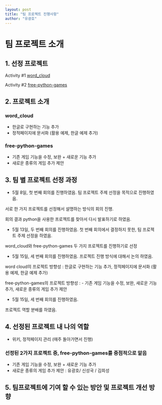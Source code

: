 ```yaml
---
layout: post
title: "팀 프로젝트 진행사항"
author: "유광호"
---
```


# 팀 프로젝트 소개
## 1. 선정 프로젝트
Activity #1 [word_cloud](https://github.com/amueller/word_cloud)

Activity #2 [free-python-games](https://github.com/grantjenks/free-python-games)

## 2. 프로젝트 소개 
### word_cloud
- 한글로 구현하는 기능 추가  
- 정적페이지에 문서화 (활용 예제, 한글 예제 추가)  
### free-python-games
- 기존 게임 기능을 수정, 보완 + 새로운 기능 추가 
- 새로운 종류의 게임 추가 제안  

## 3. 팀 별 프로젝트 선정 과정
- 5월 8일, 첫 번째 회의를 진행하였음.
팀 프로젝트 주제 선정을 목적으로 진행하였음.


서로 한 가지 프로젝트를 선정해서 설명하는 방식의 회의 진행.


회의 결과 python을 사용한 프로젝트를 찾아서 다시 발표하기로 하였음.


- 5월 13일, 두 번째 회의를 진행하였음.
첫 번째 회의에서 결정하지 못한, 팀 프로젝트 주제 선정을 하였음.


word_cloud와 free-python-games 두 가지 프로젝트를 진행하기로 선정


- 5월 15일, 세 번째 회의를 진행하였음.
프로젝트 진행 방식에 대해서 논의 하였음.

word cloud의 프로젝트 방향성 : 한글로 구현하는 기능 추가, 정적페이지에 문서화 (활용 예제, 한글 예제 추가)  

free-python-games의 프로젝트 방향성 : - 기존 게임 기능을 수정, 보완, 새로운 기능 추가, 새로운 종류의 게임 추가 제안


- 5월 15일, 세 번째 회의를 진행하였음.


프로젝트 역할 분배를 하였음.


## 4. 선정된 프로젝트 내 나의 역할
- 위키, 정적페이지 관리 (매주 돌아가면서 진행)
### 선정된 2가지 프로젝트 중, free-python-games를 중점적으로 맡음
- 기존 게임 기능을 수정, 보완 + 새로운 기능 추가 
- 새로운 종류의 게임 추가 제안 : 유광호/ 신성국 / 김희성


## 5. 팀프로젝트에 기여 할 수 있는 방안 및 프로젝트 개선 방향

